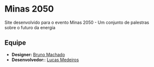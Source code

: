 # Minas 2050
Site desenvolvido para o evento Minas 2050 - Um conjunto de palestras sobre o futuro da energia
## Equipe
 - **Designer:** [Bruno Machado](https://github.com/brunohmachado)
 - **Desenvolvedor:**: [Lucas Medeiros](https://github.com/lucas-webdev)
